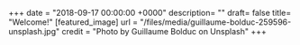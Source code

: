 +++
date = "2018-09-17 00:00:00 +0000"
description= ""
draft= false
title= "Welcome!"
[featured_image]
url = "/files/media/guillaume-bolduc-259596-unsplash.jpg"
credit = "Photo by Guillaume Bolduc on Unsplash"
+++


